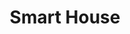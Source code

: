 ---
layout: pid
title: Smart House
owner: Life2Device
license: MIT
site: http://life2device.ru
source: https://github.com/LifeToDevice/smart_house
---